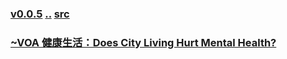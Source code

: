 ### [v0.0.5](https://github.com/littleflute/english/edit/master/voa/learningenglish/Health%20-%20Lifestyle/readme.md) [..](..) [src](https://learningenglish.voanews.com/z/986)

### [~VOA 健康生活：Does City Living Hurt Mental Health?](https://mp.weixin.qq.com/s?__biz=MzIxMTUzOTUzOA==&mid=2247485446&idx=3&sn=4ac69afce5c9e233c777328959267b98&chksm=97528b3ba025022d07adec0830bb471cd2042aef058d485a99d4f1ace7dba1c314fa7c22d831#rd)
